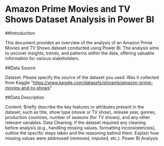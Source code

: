 # Amazon Prime Movies and TV Shows Dataset Analysis in Power BI

##Introduction

This document provides an overview of the analysis of an Amazon Prime Movies and TV Shows dataset conducted using Power BI. The analysis aims to uncover insights, trends, and patterns within the data, offering valuable information for various stakeholders.

##Data Source

Dataset: Please specify the source of the dataset you used. Was it collected from  Kaggle "https://www.kaggle.com/datasets/shivamb/amazon-prime-movies-and-tv-shows"

##Data Description

Content: Briefly describe the key features or attributes present in the dataset, such as title, show type (movie or TV show), release year, genres, production countries, number of seasons (for TV shows), and any other relevant variables.
Data Cleaning: If the dataset required any cleaning before analysis (e.g., handling missing values, formatting inconsistencies), outline the specific steps taken and the reasoning behind them. Explain how missing values were addressed (removed, imputed, etc.).
Power BI Analysis
